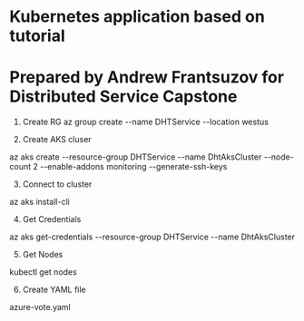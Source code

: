# Kubernetes application based on tutorial

# Prepared by Andrew Frantsuzov for Distributed Service Capstone

1. Create RG
az group create --name DHTService --location westus

2. Create AKS cluser

az aks create --resource-group DHTService --name DhtAksCluster --node-count 2 --enable-addons monitoring --generate-ssh-keys

3. Connect to cluster

az aks install-cli

4. Get Credentials

az aks get-credentials --resource-group DHTService --name DhtAksCluster

5. Get Nodes

kubectl get nodes

6. Create YAML file

azure-vote.yaml